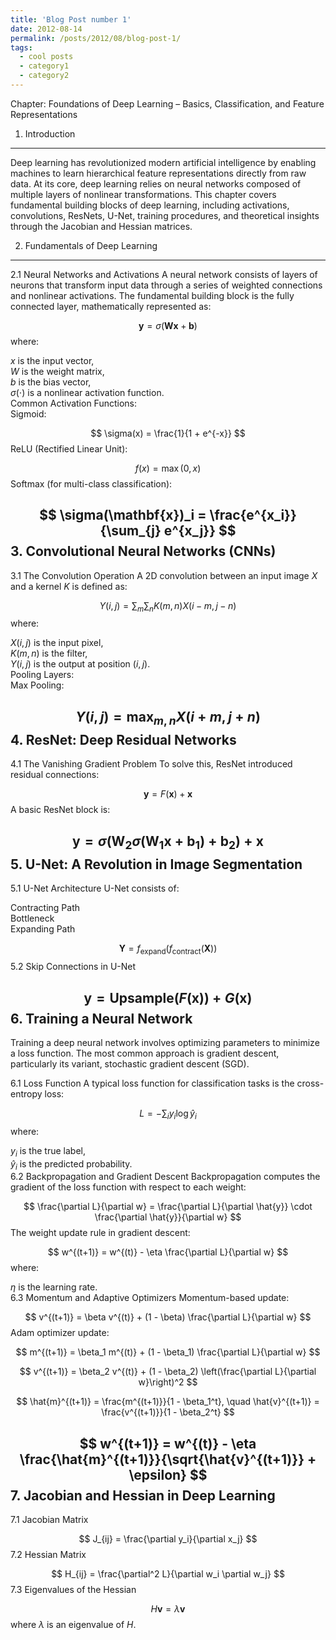 ```yaml
---
title: 'Blog Post number 1'
date: 2012-08-14
permalink: /posts/2012/08/blog-post-1/
tags:
  - cool posts
  - category1
  - category2
---
```


Chapter: Foundations of Deep Learning – Basics, Classification, and Feature Representations
1. Introduction
------
Deep learning has revolutionized modern artificial intelligence by enabling machines to learn hierarchical feature representations directly from raw data. At its core, deep learning relies on neural networks composed of multiple layers of nonlinear transformations. This chapter covers fundamental building blocks of deep learning, including activations, convolutions, ResNets, U-Net, training procedures, and theoretical insights through the Jacobian and Hessian matrices.

2. Fundamentals of Deep Learning
------
2.1 Neural Networks and Activations
A neural network consists of layers of neurons that transform input data through a series of weighted connections and nonlinear activations. The fundamental building block is the fully connected layer, mathematically represented as:

$$
\mathbf{y} = \sigma(\mathbf{W} \mathbf{x} + \mathbf{b})
$$
where:

$x$ is the input vector,  
$W$ is the weight matrix,  
$b$ is the bias vector,  
$\sigma(\cdot)$ is a nonlinear activation function.  
Common Activation Functions:  
Sigmoid:

$$
\sigma(x) = \frac{1}{1 + e^{-x}}
$$
ReLU (Rectified Linear Unit):

$$
f(x) = \max(0, x)
$$
Softmax (for multi-class classification):

$$
\sigma(\mathbf{x})_i = \frac{e^{x_i}}{\sum_{j} e^{x_j}}
$$
3. Convolutional Neural Networks (CNNs)
------
3.1 The Convolution Operation
A 2D convolution between an input image $X$ and a kernel $K$ is defined as:

$$
Y(i, j) = \sum_m \sum_n K(m, n) X(i - m, j - n)
$$
where:

$X(i,j)$ is the input pixel,  
$K(m,n)$ is the filter,  
$Y(i,j)$ is the output at position $(i,j)$.  
Pooling Layers:  
Max Pooling:

$$
Y(i, j) = \max_{m,n} X(i+m, j+n)
$$
4. ResNet: Deep Residual Networks
------
4.1 The Vanishing Gradient Problem
To solve this, ResNet introduced residual connections:

$$
\mathbf{y} = F(\mathbf{x}) + \mathbf{x}
$$
A basic ResNet block is:

$$
\mathbf{y} = \sigma(\mathbf{W_2} \sigma(\mathbf{W_1} \mathbf{x} + \mathbf{b_1}) + \mathbf{b_2}) + \mathbf{x}
$$
5. U-Net: A Revolution in Image Segmentation
------
5.1 U-Net Architecture
U-Net consists of:

Contracting Path  
Bottleneck  
Expanding Path  

$$
\mathbf{Y} = f_{\text{expand}}(f_{\text{contract}}(\mathbf{X}))
$$
5.2 Skip Connections in U-Net

$$
\mathbf{y} = \text{Upsample}(F(\mathbf{x})) + G(\mathbf{x})
$$
6. Training a Neural Network
------
Training a deep neural network involves optimizing parameters to minimize a loss function. The most common approach is gradient descent, particularly its variant, stochastic gradient descent (SGD).

6.1 Loss Function
A typical loss function for classification tasks is the cross-entropy loss:

$$
L = - \sum_{i} y_i \log \hat{y}_i
$$
where:

$y_i$ is the true label,  
$\hat{y}_i$ is the predicted probability.  
6.2 Backpropagation and Gradient Descent
Backpropagation computes the gradient of the loss function with respect to each weight:

$$
\frac{\partial L}{\partial w} = \frac{\partial L}{\partial \hat{y}} \cdot \frac{\partial \hat{y}}{\partial w}
$$
The weight update rule in gradient descent:

$$
w^{(t+1)} = w^{(t)} - \eta \frac{\partial L}{\partial w}
$$
where:

$\eta$ is the learning rate.  
6.3 Momentum and Adaptive Optimizers
Momentum-based update:

$$
v^{(t+1)} = \beta v^{(t)} + (1 - \beta) \frac{\partial L}{\partial w}
$$
Adam optimizer update:

$$
m^{(t+1)} = \beta_1 m^{(t)} + (1 - \beta_1) \frac{\partial L}{\partial w}
$$

$$
v^{(t+1)} = \beta_2 v^{(t)} + (1 - \beta_2) \left(\frac{\partial L}{\partial w}\right)^2
$$

$$
\hat{m}^{(t+1)} = \frac{m^{(t+1)}}{1 - \beta_1^t}, \quad \hat{v}^{(t+1)} = \frac{v^{(t+1)}}{1 - \beta_2^t}
$$

$$
w^{(t+1)} = w^{(t)} - \eta \frac{\hat{m}^{(t+1)}}{\sqrt{\hat{v}^{(t+1)}} + \epsilon}
$$
7. Jacobian and Hessian in Deep Learning
------
7.1 Jacobian Matrix

$$
J_{ij} = \frac{\partial y_i}{\partial x_j}
$$
7.2 Hessian Matrix

$$
H_{ij} = \frac{\partial^2 L}{\partial w_i \partial w_j}
$$
7.3 Eigenvalues of the Hessian

$$
H \mathbf{v} = \lambda \mathbf{v}
$$
where $\lambda$ is an eigenvalue of $H$.